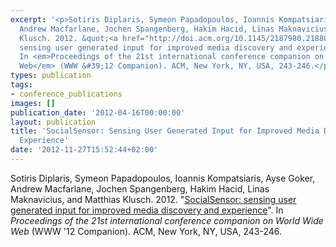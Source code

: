 ```yaml
---
excerpt: '<p>Sotiris Diplaris, Symeon Papadopoulos, Ioannis Kompatsiaris, Ayse Goker,
  Andrew Macfarlane, Jochen Spangenberg, Hakim Hacid, Linas Maknavicius, and Matthias
  Klusch. 2012. &quot;<a href="http://doi.acm.org/10.1145/2187980.2188020">SocialSensor:
  sensing user generated input for improved media discovery and experience</a>&quot;.
  In <em>Proceedings of the 21st international conference companion on World Wide
  Web</em> (WWW &#39;12 Companion). ACM, New York, NY, USA, 243-246.</p>'
types: publication
tags:
- conference_publications
images: []
publication_date: '2012-04-16T00:00:00'
layout: publication
title: 'SocialSensor: Sensing User Generated Input for Improved Media Discovery and
  Experience'
date: '2012-11-27T15:52:44+02:00'
---
```

<p>Sotiris Diplaris, Symeon Papadopoulos, Ioannis Kompatsiaris, Ayse Goker, Andrew Macfarlane, Jochen Spangenberg, Hakim Hacid, Linas Maknavicius, and Matthias Klusch. 2012. &quot;<a href="http://doi.acm.org/10.1145/2187980.2188020">SocialSensor: sensing user generated input for improved media discovery and experience</a>&quot;. In <em>Proceedings of the 21st international conference companion on World Wide Web</em> (WWW &#39;12 Companion). ACM, New York, NY, USA, 243-246.</p>
